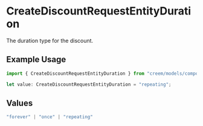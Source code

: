 # CreateDiscountRequestEntityDuration

The duration type for the discount.

## Example Usage

```typescript
import { CreateDiscountRequestEntityDuration } from "creem/models/components";

let value: CreateDiscountRequestEntityDuration = "repeating";
```

## Values

```typescript
"forever" | "once" | "repeating"
```